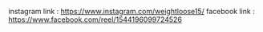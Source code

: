 instagram link : https://www.instagram.com/weightloose15/
facebook link : https://www.facebook.com/reel/1544196099724526 
